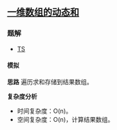 ## [一维数组的动态和](https://leetcode-cn.com/problems/running-sum-of-1d-array/)

### 题解
+ [TS](../../ts/1536/1480.ts)

#### 模拟
**思路**
遍历求和存储到结果数组。

**复杂度分析**
+ 时间复杂度：O(n)。
+ 空间复杂度：O(n)，计算结果数组。